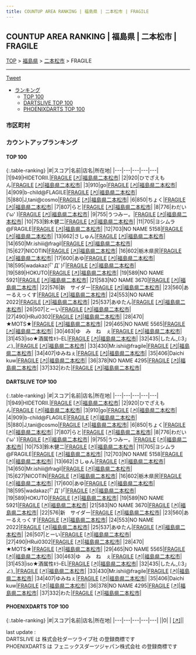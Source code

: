 ```yaml
---
title: COUNTUP AREA RANKING | 福島県 | 二本松市 | FRAGILE
---
```

## COUNTUP AREA RANKING | 福島県 | 二本松市 | FRAGILE

[TOP](/darts/rank/) > [福島県](/darts/rank/福島県/) > [二本松市](/darts/rank/福島県/二本松市/) > FRAGILE

___

<a href="https://twitter.com/share?ref_src=twsrc%5Etfw" data-text="COUNTUP AREA RANKING | 福島県二本松市FRAGILE" class="twitter-share-button" data-hashtags="DARTSLIVE,PHOENIXDARTS,darts,ダーツ" data-show-count="false">Tweet</a>

* [ランキング](#カウントアップランキング)
    * [TOP 100](#top-100)
    * [DARTSLIVE TOP 100](#dartslive-top-100)
    * [PHOENIXDARTS TOP 100](#phoenixdarts-top-100)

### 市区町村

<ul>

</ul>

### カウントアップランキング

#### TOP 100



{:.table-ranking}
|#|スコア|名前|店名|所在地|
|---|---|---|---|---|
|1|949|<span class="rank-name-dl">HIDETORII.</span>|<a href="/darts/rank/shops/8137ae932fe4f2490d9b047a20a7ba1e.html">FRAGILE</a> <a href="https://search.dartslive.com/jp/shop/8137ae932fe4f2490d9b047a20a7ba1e">[↗]</a>|<a href="/darts/rank/福島県/二本松市">福島県二本松市</a>|
|2|920|<span class="rank-name-dl">ひでざえもん</span>|<a href="/darts/rank/shops/8137ae932fe4f2490d9b047a20a7ba1e.html">FRAGILE</a> <a href="https://search.dartslive.com/jp/shop/8137ae932fe4f2490d9b047a20a7ba1e">[↗]</a>|<a href="/darts/rank/福島県/二本松市">福島県二本松市</a>|
|3|910|<span class="rank-name-dl">go</span>|<a href="/darts/rank/shops/8137ae932fe4f2490d9b047a20a7ba1e.html">FRAGILE</a> <a href="https://search.dartslive.com/jp/shop/8137ae932fe4f2490d9b047a20a7ba1e">[↗]</a>|<a href="/darts/rank/福島県/二本松市">福島県二本松市</a>|
|4|909|<span class="rank-name-dl">b-child@FLAGILE</span>|<a href="/darts/rank/shops/8137ae932fe4f2490d9b047a20a7ba1e.html">FRAGILE</a> <a href="https://search.dartslive.com/jp/shop/8137ae932fe4f2490d9b047a20a7ba1e">[↗]</a>|<a href="/darts/rank/福島県/二本松市">福島県二本松市</a>|
|5|880|<span class="rank-name-dl">J,tani@cosmo</span>|<a href="/darts/rank/shops/8137ae932fe4f2490d9b047a20a7ba1e.html">FRAGILE</a> <a href="https://search.dartslive.com/jp/shop/8137ae932fe4f2490d9b047a20a7ba1e">[↗]</a>|<a href="/darts/rank/福島県/二本松市">福島県二本松市</a>|
|6|850|<span class="rank-name-dl">ちょく</span>|<a href="/darts/rank/shops/8137ae932fe4f2490d9b047a20a7ba1e.html">FRAGILE</a> <a href="https://search.dartslive.com/jp/shop/8137ae932fe4f2490d9b047a20a7ba1e">[↗]</a>|<a href="/darts/rank/福島県/二本松市">福島県二本松市</a>|
|7|807|<span class="rank-name-dl">らと</span>|<a href="/darts/rank/shops/8137ae932fe4f2490d9b047a20a7ba1e.html">FRAGILE</a> <a href="https://search.dartslive.com/jp/shop/8137ae932fe4f2490d9b047a20a7ba1e">[↗]</a>|<a href="/darts/rank/福島県/二本松市">福島県二本松市</a>|
|8|776|<span class="rank-name-dl">わだい(&#x27;ω&#x27; )</span>|<a href="/darts/rank/shops/8137ae932fe4f2490d9b047a20a7ba1e.html">FRAGILE</a> <a href="https://search.dartslive.com/jp/shop/8137ae932fe4f2490d9b047a20a7ba1e">[↗]</a>|<a href="/darts/rank/福島県/二本松市">福島県二本松市</a>|
|9|755|<span class="rank-name-dl">うつみー。</span>|<a href="/darts/rank/shops/8137ae932fe4f2490d9b047a20a7ba1e.html">FRAGILE</a> <a href="https://search.dartslive.com/jp/shop/8137ae932fe4f2490d9b047a20a7ba1e">[↗]</a>|<a href="/darts/rank/福島県/二本松市">福島県二本松市</a>|
|10|753|<span class="rank-name-dl">鈴木健二</span>|<a href="/darts/rank/shops/8137ae932fe4f2490d9b047a20a7ba1e.html">FRAGILE</a> <a href="https://search.dartslive.com/jp/shop/8137ae932fe4f2490d9b047a20a7ba1e">[↗]</a>|<a href="/darts/rank/福島県/二本松市">福島県二本松市</a>|
|11|705|<span class="rank-name-dl">ヨシムラ@FRAGILE</span>|<a href="/darts/rank/shops/8137ae932fe4f2490d9b047a20a7ba1e.html">FRAGILE</a> <a href="https://search.dartslive.com/jp/shop/8137ae932fe4f2490d9b047a20a7ba1e">[↗]</a>|<a href="/darts/rank/福島県/二本松市">福島県二本松市</a>|
|12|703|<span class="rank-name-dl">NO NAME 5158</span>|<a href="/darts/rank/shops/8137ae932fe4f2490d9b047a20a7ba1e.html">FRAGILE</a> <a href="https://search.dartslive.com/jp/shop/8137ae932fe4f2490d9b047a20a7ba1e">[↗]</a>|<a href="/darts/rank/福島県/二本松市">福島県二本松市</a>|
|13|662|<span class="rank-name-dl">さしゅん</span>|<a href="/darts/rank/shops/8137ae932fe4f2490d9b047a20a7ba1e.html">FRAGILE</a> <a href="https://search.dartslive.com/jp/shop/8137ae932fe4f2490d9b047a20a7ba1e">[↗]</a>|<a href="/darts/rank/福島県/二本松市">福島県二本松市</a>|
|14|650|<span class="rank-name-dl">Mr.ishiii@fragil</span>|<a href="/darts/rank/shops/8137ae932fe4f2490d9b047a20a7ba1e.html">FRAGILE</a> <a href="https://search.dartslive.com/jp/shop/8137ae932fe4f2490d9b047a20a7ba1e">[↗]</a>|<a href="/darts/rank/福島県/二本松市">福島県二本松市</a>|
|15|627|<span class="rank-name-dl">NICOTIN</span>|<a href="/darts/rank/shops/8137ae932fe4f2490d9b047a20a7ba1e.html">FRAGILE</a> <a href="https://search.dartslive.com/jp/shop/8137ae932fe4f2490d9b047a20a7ba1e">[↗]</a>|<a href="/darts/rank/福島県/二本松市">福島県二本松市</a>|
|16|602|<span class="rank-name-dl">栃木県民</span>|<a href="/darts/rank/shops/8137ae932fe4f2490d9b047a20a7ba1e.html">FRAGILE</a> <a href="https://search.dartslive.com/jp/shop/8137ae932fe4f2490d9b047a20a7ba1e">[↗]</a>|<a href="/darts/rank/福島県/二本松市">福島県二本松市</a>|
|17|600|<span class="rank-name-dl">あゆ</span>|<a href="/darts/rank/shops/8137ae932fe4f2490d9b047a20a7ba1e.html">FRAGILE</a> <a href="https://search.dartslive.com/jp/shop/8137ae932fe4f2490d9b047a20a7ba1e">[↗]</a>|<a href="/darts/rank/福島県/二本松市">福島県二本松市</a>|
|18|595|<span class="rank-name-dl">wadakaz(｢ﾟДﾟ)｢</span>|<a href="/darts/rank/shops/8137ae932fe4f2490d9b047a20a7ba1e.html">FRAGILE</a> <a href="https://search.dartslive.com/jp/shop/8137ae932fe4f2490d9b047a20a7ba1e">[↗]</a>|<a href="/darts/rank/福島県/二本松市">福島県二本松市</a>|
|19|589|<span class="rank-name-dl">HOKUTO</span>|<a href="/darts/rank/shops/8137ae932fe4f2490d9b047a20a7ba1e.html">FRAGILE</a> <a href="https://search.dartslive.com/jp/shop/8137ae932fe4f2490d9b047a20a7ba1e">[↗]</a>|<a href="/darts/rank/福島県/二本松市">福島県二本松市</a>|
|19|589|<span class="rank-name-dl">NO NAME 5921</span>|<a href="/darts/rank/shops/8137ae932fe4f2490d9b047a20a7ba1e.html">FRAGILE</a> <a href="https://search.dartslive.com/jp/shop/8137ae932fe4f2490d9b047a20a7ba1e">[↗]</a>|<a href="/darts/rank/福島県/二本松市">福島県二本松市</a>|
|21|583|<span class="rank-name-dl">NO NAME 3670</span>|<a href="/darts/rank/shops/8137ae932fe4f2490d9b047a20a7ba1e.html">FRAGILE</a> <a href="https://search.dartslive.com/jp/shop/8137ae932fe4f2490d9b047a20a7ba1e">[↗]</a>|<a href="/darts/rank/福島県/二本松市">福島県二本松市</a>|
|22|576|<span class="rank-name-dl">新　サイダー</span>|<a href="/darts/rank/shops/8137ae932fe4f2490d9b047a20a7ba1e.html">FRAGILE</a> <a href="https://search.dartslive.com/jp/shop/8137ae932fe4f2490d9b047a20a7ba1e">[↗]</a>|<a href="/darts/rank/福島県/二本松市">福島県二本松市</a>|
|23|560|<span class="rank-name-dl">あーるえっくす</span>|<a href="/darts/rank/shops/8137ae932fe4f2490d9b047a20a7ba1e.html">FRAGILE</a> <a href="https://search.dartslive.com/jp/shop/8137ae932fe4f2490d9b047a20a7ba1e">[↗]</a>|<a href="/darts/rank/福島県/二本松市">福島県二本松市</a>|
|24|553|<span class="rank-name-dl">NO NAME 2022</span>|<a href="/darts/rank/shops/8137ae932fe4f2490d9b047a20a7ba1e.html">FRAGILE</a> <a href="https://search.dartslive.com/jp/shop/8137ae932fe4f2490d9b047a20a7ba1e">[↗]</a>|<a href="/darts/rank/福島県/二本松市">福島県二本松市</a>|
|25|537|<span class="rank-name-dl">あゆたん</span>|<a href="/darts/rank/shops/8137ae932fe4f2490d9b047a20a7ba1e.html">FRAGILE</a> <a href="https://search.dartslive.com/jp/shop/8137ae932fe4f2490d9b047a20a7ba1e">[↗]</a>|<a href="/darts/rank/福島県/二本松市">福島県二本松市</a>|
|26|507|<span class="rank-name-dl">とーい</span>|<a href="/darts/rank/shops/8137ae932fe4f2490d9b047a20a7ba1e.html">FRAGILE</a> <a href="https://search.dartslive.com/jp/shop/8137ae932fe4f2490d9b047a20a7ba1e">[↗]</a>|<a href="/darts/rank/福島県/二本松市">福島県二本松市</a>|
|27|490|<span class="rank-name-dl">HRui0302</span>|<a href="/darts/rank/shops/8137ae932fe4f2490d9b047a20a7ba1e.html">FRAGILE</a> <a href="https://search.dartslive.com/jp/shop/8137ae932fe4f2490d9b047a20a7ba1e">[↗]</a>|<a href="/darts/rank/福島県/二本松市">福島県二本松市</a>|
|28|470|<span class="rank-name-dl">★MOTS★</span>|<a href="/darts/rank/shops/8137ae932fe4f2490d9b047a20a7ba1e.html">FRAGILE</a> <a href="https://search.dartslive.com/jp/shop/8137ae932fe4f2490d9b047a20a7ba1e">[↗]</a>|<a href="/darts/rank/福島県/二本松市">福島県二本松市</a>|
|29|465|<span class="rank-name-dl">NO NAME 5565</span>|<a href="/darts/rank/shops/8137ae932fe4f2490d9b047a20a7ba1e.html">FRAGILE</a> <a href="https://search.dartslive.com/jp/shop/8137ae932fe4f2490d9b047a20a7ba1e">[↗]</a>|<a href="/darts/rank/福島県/二本松市">福島県二本松市</a>|
|30|463|<span class="rank-name-dl">ゆ　み　ね　ぇ</span>|<a href="/darts/rank/shops/8137ae932fe4f2490d9b047a20a7ba1e.html">FRAGILE</a> <a href="https://search.dartslive.com/jp/shop/8137ae932fe4f2490d9b047a20a7ba1e">[↗]</a>|<a href="/darts/rank/福島県/二本松市">福島県二本松市</a>|
|31|453|<span class="rank-name-dl">iso★酒属性ｷﾗｰEL</span>|<a href="/darts/rank/shops/8137ae932fe4f2490d9b047a20a7ba1e.html">FRAGILE</a> <a href="https://search.dartslive.com/jp/shop/8137ae932fe4f2490d9b047a20a7ba1e">[↗]</a>|<a href="/darts/rank/福島県/二本松市">福島県二本松市</a>|
|32|435|<span class="rank-name-dl">したん_(:3」∠)_</span>|<a href="/darts/rank/shops/8137ae932fe4f2490d9b047a20a7ba1e.html">FRAGILE</a> <a href="https://search.dartslive.com/jp/shop/8137ae932fe4f2490d9b047a20a7ba1e">[↗]</a>|<a href="/darts/rank/福島県/二本松市">福島県二本松市</a>|
|33|430|<span class="rank-name-dl">Mr.ishii@fragile</span>|<a href="/darts/rank/shops/8137ae932fe4f2490d9b047a20a7ba1e.html">FRAGILE</a> <a href="https://search.dartslive.com/jp/shop/8137ae932fe4f2490d9b047a20a7ba1e">[↗]</a>|<a href="/darts/rank/福島県/二本松市">福島県二本松市</a>|
|34|407|<span class="rank-name-dl">ゆみねぇ</span>|<a href="/darts/rank/shops/8137ae932fe4f2490d9b047a20a7ba1e.html">FRAGILE</a> <a href="https://search.dartslive.com/jp/shop/8137ae932fe4f2490d9b047a20a7ba1e">[↗]</a>|<a href="/darts/rank/福島県/二本松市">福島県二本松市</a>|
|35|406|<span class="rank-name-dl">Daichi kuw</span>|<a href="/darts/rank/shops/8137ae932fe4f2490d9b047a20a7ba1e.html">FRAGILE</a> <a href="https://search.dartslive.com/jp/shop/8137ae932fe4f2490d9b047a20a7ba1e">[↗]</a>|<a href="/darts/rank/福島県/二本松市">福島県二本松市</a>|
|36|378|<span class="rank-name-dl">NO NAME 4295</span>|<a href="/darts/rank/shops/8137ae932fe4f2490d9b047a20a7ba1e.html">FRAGILE</a> <a href="https://search.dartslive.com/jp/shop/8137ae932fe4f2490d9b047a20a7ba1e">[↗]</a>|<a href="/darts/rank/福島県/二本松市">福島県二本松市</a>|
|37|332|<span class="rank-name-dl">わた</span>|<a href="/darts/rank/shops/8137ae932fe4f2490d9b047a20a7ba1e.html">FRAGILE</a> <a href="https://search.dartslive.com/jp/shop/8137ae932fe4f2490d9b047a20a7ba1e">[↗]</a>|<a href="/darts/rank/福島県/二本松市">福島県二本松市</a>|


#### DARTSLIVE TOP 100



{:.table-ranking}
|#|スコア|名前|店名|所在地|
|---|---|---|---|---|
|1|949|<span class="rank-name-dl">HIDETORII.</span>|<a href="/darts/rank/shops/8137ae932fe4f2490d9b047a20a7ba1e.html">FRAGILE</a> <a href="https://search.dartslive.com/jp/shop/8137ae932fe4f2490d9b047a20a7ba1e">[↗]</a>|<a href="/darts/rank/福島県/二本松市">福島県二本松市</a>|
|2|920|<span class="rank-name-dl">ひでざえもん</span>|<a href="/darts/rank/shops/8137ae932fe4f2490d9b047a20a7ba1e.html">FRAGILE</a> <a href="https://search.dartslive.com/jp/shop/8137ae932fe4f2490d9b047a20a7ba1e">[↗]</a>|<a href="/darts/rank/福島県/二本松市">福島県二本松市</a>|
|3|910|<span class="rank-name-dl">go</span>|<a href="/darts/rank/shops/8137ae932fe4f2490d9b047a20a7ba1e.html">FRAGILE</a> <a href="https://search.dartslive.com/jp/shop/8137ae932fe4f2490d9b047a20a7ba1e">[↗]</a>|<a href="/darts/rank/福島県/二本松市">福島県二本松市</a>|
|4|909|<span class="rank-name-dl">b-child@FLAGILE</span>|<a href="/darts/rank/shops/8137ae932fe4f2490d9b047a20a7ba1e.html">FRAGILE</a> <a href="https://search.dartslive.com/jp/shop/8137ae932fe4f2490d9b047a20a7ba1e">[↗]</a>|<a href="/darts/rank/福島県/二本松市">福島県二本松市</a>|
|5|880|<span class="rank-name-dl">J,tani@cosmo</span>|<a href="/darts/rank/shops/8137ae932fe4f2490d9b047a20a7ba1e.html">FRAGILE</a> <a href="https://search.dartslive.com/jp/shop/8137ae932fe4f2490d9b047a20a7ba1e">[↗]</a>|<a href="/darts/rank/福島県/二本松市">福島県二本松市</a>|
|6|850|<span class="rank-name-dl">ちょく</span>|<a href="/darts/rank/shops/8137ae932fe4f2490d9b047a20a7ba1e.html">FRAGILE</a> <a href="https://search.dartslive.com/jp/shop/8137ae932fe4f2490d9b047a20a7ba1e">[↗]</a>|<a href="/darts/rank/福島県/二本松市">福島県二本松市</a>|
|7|807|<span class="rank-name-dl">らと</span>|<a href="/darts/rank/shops/8137ae932fe4f2490d9b047a20a7ba1e.html">FRAGILE</a> <a href="https://search.dartslive.com/jp/shop/8137ae932fe4f2490d9b047a20a7ba1e">[↗]</a>|<a href="/darts/rank/福島県/二本松市">福島県二本松市</a>|
|8|776|<span class="rank-name-dl">わだい(&#x27;ω&#x27; )</span>|<a href="/darts/rank/shops/8137ae932fe4f2490d9b047a20a7ba1e.html">FRAGILE</a> <a href="https://search.dartslive.com/jp/shop/8137ae932fe4f2490d9b047a20a7ba1e">[↗]</a>|<a href="/darts/rank/福島県/二本松市">福島県二本松市</a>|
|9|755|<span class="rank-name-dl">うつみー。</span>|<a href="/darts/rank/shops/8137ae932fe4f2490d9b047a20a7ba1e.html">FRAGILE</a> <a href="https://search.dartslive.com/jp/shop/8137ae932fe4f2490d9b047a20a7ba1e">[↗]</a>|<a href="/darts/rank/福島県/二本松市">福島県二本松市</a>|
|10|753|<span class="rank-name-dl">鈴木健二</span>|<a href="/darts/rank/shops/8137ae932fe4f2490d9b047a20a7ba1e.html">FRAGILE</a> <a href="https://search.dartslive.com/jp/shop/8137ae932fe4f2490d9b047a20a7ba1e">[↗]</a>|<a href="/darts/rank/福島県/二本松市">福島県二本松市</a>|
|11|705|<span class="rank-name-dl">ヨシムラ@FRAGILE</span>|<a href="/darts/rank/shops/8137ae932fe4f2490d9b047a20a7ba1e.html">FRAGILE</a> <a href="https://search.dartslive.com/jp/shop/8137ae932fe4f2490d9b047a20a7ba1e">[↗]</a>|<a href="/darts/rank/福島県/二本松市">福島県二本松市</a>|
|12|703|<span class="rank-name-dl">NO NAME 5158</span>|<a href="/darts/rank/shops/8137ae932fe4f2490d9b047a20a7ba1e.html">FRAGILE</a> <a href="https://search.dartslive.com/jp/shop/8137ae932fe4f2490d9b047a20a7ba1e">[↗]</a>|<a href="/darts/rank/福島県/二本松市">福島県二本松市</a>|
|13|662|<span class="rank-name-dl">さしゅん</span>|<a href="/darts/rank/shops/8137ae932fe4f2490d9b047a20a7ba1e.html">FRAGILE</a> <a href="https://search.dartslive.com/jp/shop/8137ae932fe4f2490d9b047a20a7ba1e">[↗]</a>|<a href="/darts/rank/福島県/二本松市">福島県二本松市</a>|
|14|650|<span class="rank-name-dl">Mr.ishiii@fragil</span>|<a href="/darts/rank/shops/8137ae932fe4f2490d9b047a20a7ba1e.html">FRAGILE</a> <a href="https://search.dartslive.com/jp/shop/8137ae932fe4f2490d9b047a20a7ba1e">[↗]</a>|<a href="/darts/rank/福島県/二本松市">福島県二本松市</a>|
|15|627|<span class="rank-name-dl">NICOTIN</span>|<a href="/darts/rank/shops/8137ae932fe4f2490d9b047a20a7ba1e.html">FRAGILE</a> <a href="https://search.dartslive.com/jp/shop/8137ae932fe4f2490d9b047a20a7ba1e">[↗]</a>|<a href="/darts/rank/福島県/二本松市">福島県二本松市</a>|
|16|602|<span class="rank-name-dl">栃木県民</span>|<a href="/darts/rank/shops/8137ae932fe4f2490d9b047a20a7ba1e.html">FRAGILE</a> <a href="https://search.dartslive.com/jp/shop/8137ae932fe4f2490d9b047a20a7ba1e">[↗]</a>|<a href="/darts/rank/福島県/二本松市">福島県二本松市</a>|
|17|600|<span class="rank-name-dl">あゆ</span>|<a href="/darts/rank/shops/8137ae932fe4f2490d9b047a20a7ba1e.html">FRAGILE</a> <a href="https://search.dartslive.com/jp/shop/8137ae932fe4f2490d9b047a20a7ba1e">[↗]</a>|<a href="/darts/rank/福島県/二本松市">福島県二本松市</a>|
|18|595|<span class="rank-name-dl">wadakaz(｢ﾟДﾟ)｢</span>|<a href="/darts/rank/shops/8137ae932fe4f2490d9b047a20a7ba1e.html">FRAGILE</a> <a href="https://search.dartslive.com/jp/shop/8137ae932fe4f2490d9b047a20a7ba1e">[↗]</a>|<a href="/darts/rank/福島県/二本松市">福島県二本松市</a>|
|19|589|<span class="rank-name-dl">HOKUTO</span>|<a href="/darts/rank/shops/8137ae932fe4f2490d9b047a20a7ba1e.html">FRAGILE</a> <a href="https://search.dartslive.com/jp/shop/8137ae932fe4f2490d9b047a20a7ba1e">[↗]</a>|<a href="/darts/rank/福島県/二本松市">福島県二本松市</a>|
|19|589|<span class="rank-name-dl">NO NAME 5921</span>|<a href="/darts/rank/shops/8137ae932fe4f2490d9b047a20a7ba1e.html">FRAGILE</a> <a href="https://search.dartslive.com/jp/shop/8137ae932fe4f2490d9b047a20a7ba1e">[↗]</a>|<a href="/darts/rank/福島県/二本松市">福島県二本松市</a>|
|21|583|<span class="rank-name-dl">NO NAME 3670</span>|<a href="/darts/rank/shops/8137ae932fe4f2490d9b047a20a7ba1e.html">FRAGILE</a> <a href="https://search.dartslive.com/jp/shop/8137ae932fe4f2490d9b047a20a7ba1e">[↗]</a>|<a href="/darts/rank/福島県/二本松市">福島県二本松市</a>|
|22|576|<span class="rank-name-dl">新　サイダー</span>|<a href="/darts/rank/shops/8137ae932fe4f2490d9b047a20a7ba1e.html">FRAGILE</a> <a href="https://search.dartslive.com/jp/shop/8137ae932fe4f2490d9b047a20a7ba1e">[↗]</a>|<a href="/darts/rank/福島県/二本松市">福島県二本松市</a>|
|23|560|<span class="rank-name-dl">あーるえっくす</span>|<a href="/darts/rank/shops/8137ae932fe4f2490d9b047a20a7ba1e.html">FRAGILE</a> <a href="https://search.dartslive.com/jp/shop/8137ae932fe4f2490d9b047a20a7ba1e">[↗]</a>|<a href="/darts/rank/福島県/二本松市">福島県二本松市</a>|
|24|553|<span class="rank-name-dl">NO NAME 2022</span>|<a href="/darts/rank/shops/8137ae932fe4f2490d9b047a20a7ba1e.html">FRAGILE</a> <a href="https://search.dartslive.com/jp/shop/8137ae932fe4f2490d9b047a20a7ba1e">[↗]</a>|<a href="/darts/rank/福島県/二本松市">福島県二本松市</a>|
|25|537|<span class="rank-name-dl">あゆたん</span>|<a href="/darts/rank/shops/8137ae932fe4f2490d9b047a20a7ba1e.html">FRAGILE</a> <a href="https://search.dartslive.com/jp/shop/8137ae932fe4f2490d9b047a20a7ba1e">[↗]</a>|<a href="/darts/rank/福島県/二本松市">福島県二本松市</a>|
|26|507|<span class="rank-name-dl">とーい</span>|<a href="/darts/rank/shops/8137ae932fe4f2490d9b047a20a7ba1e.html">FRAGILE</a> <a href="https://search.dartslive.com/jp/shop/8137ae932fe4f2490d9b047a20a7ba1e">[↗]</a>|<a href="/darts/rank/福島県/二本松市">福島県二本松市</a>|
|27|490|<span class="rank-name-dl">HRui0302</span>|<a href="/darts/rank/shops/8137ae932fe4f2490d9b047a20a7ba1e.html">FRAGILE</a> <a href="https://search.dartslive.com/jp/shop/8137ae932fe4f2490d9b047a20a7ba1e">[↗]</a>|<a href="/darts/rank/福島県/二本松市">福島県二本松市</a>|
|28|470|<span class="rank-name-dl">★MOTS★</span>|<a href="/darts/rank/shops/8137ae932fe4f2490d9b047a20a7ba1e.html">FRAGILE</a> <a href="https://search.dartslive.com/jp/shop/8137ae932fe4f2490d9b047a20a7ba1e">[↗]</a>|<a href="/darts/rank/福島県/二本松市">福島県二本松市</a>|
|29|465|<span class="rank-name-dl">NO NAME 5565</span>|<a href="/darts/rank/shops/8137ae932fe4f2490d9b047a20a7ba1e.html">FRAGILE</a> <a href="https://search.dartslive.com/jp/shop/8137ae932fe4f2490d9b047a20a7ba1e">[↗]</a>|<a href="/darts/rank/福島県/二本松市">福島県二本松市</a>|
|30|463|<span class="rank-name-dl">ゆ　み　ね　ぇ</span>|<a href="/darts/rank/shops/8137ae932fe4f2490d9b047a20a7ba1e.html">FRAGILE</a> <a href="https://search.dartslive.com/jp/shop/8137ae932fe4f2490d9b047a20a7ba1e">[↗]</a>|<a href="/darts/rank/福島県/二本松市">福島県二本松市</a>|
|31|453|<span class="rank-name-dl">iso★酒属性ｷﾗｰEL</span>|<a href="/darts/rank/shops/8137ae932fe4f2490d9b047a20a7ba1e.html">FRAGILE</a> <a href="https://search.dartslive.com/jp/shop/8137ae932fe4f2490d9b047a20a7ba1e">[↗]</a>|<a href="/darts/rank/福島県/二本松市">福島県二本松市</a>|
|32|435|<span class="rank-name-dl">したん_(:3」∠)_</span>|<a href="/darts/rank/shops/8137ae932fe4f2490d9b047a20a7ba1e.html">FRAGILE</a> <a href="https://search.dartslive.com/jp/shop/8137ae932fe4f2490d9b047a20a7ba1e">[↗]</a>|<a href="/darts/rank/福島県/二本松市">福島県二本松市</a>|
|33|430|<span class="rank-name-dl">Mr.ishii@fragile</span>|<a href="/darts/rank/shops/8137ae932fe4f2490d9b047a20a7ba1e.html">FRAGILE</a> <a href="https://search.dartslive.com/jp/shop/8137ae932fe4f2490d9b047a20a7ba1e">[↗]</a>|<a href="/darts/rank/福島県/二本松市">福島県二本松市</a>|
|34|407|<span class="rank-name-dl">ゆみねぇ</span>|<a href="/darts/rank/shops/8137ae932fe4f2490d9b047a20a7ba1e.html">FRAGILE</a> <a href="https://search.dartslive.com/jp/shop/8137ae932fe4f2490d9b047a20a7ba1e">[↗]</a>|<a href="/darts/rank/福島県/二本松市">福島県二本松市</a>|
|35|406|<span class="rank-name-dl">Daichi kuw</span>|<a href="/darts/rank/shops/8137ae932fe4f2490d9b047a20a7ba1e.html">FRAGILE</a> <a href="https://search.dartslive.com/jp/shop/8137ae932fe4f2490d9b047a20a7ba1e">[↗]</a>|<a href="/darts/rank/福島県/二本松市">福島県二本松市</a>|
|36|378|<span class="rank-name-dl">NO NAME 4295</span>|<a href="/darts/rank/shops/8137ae932fe4f2490d9b047a20a7ba1e.html">FRAGILE</a> <a href="https://search.dartslive.com/jp/shop/8137ae932fe4f2490d9b047a20a7ba1e">[↗]</a>|<a href="/darts/rank/福島県/二本松市">福島県二本松市</a>|
|37|332|<span class="rank-name-dl">わた</span>|<a href="/darts/rank/shops/8137ae932fe4f2490d9b047a20a7ba1e.html">FRAGILE</a> <a href="https://search.dartslive.com/jp/shop/8137ae932fe4f2490d9b047a20a7ba1e">[↗]</a>|<a href="/darts/rank/福島県/二本松市">福島県二本松市</a>|


#### PHOENIXDARTS TOP 100



{:.table-ranking}
|#|スコア|名前|店名|所在地|
|---|---|---|---|---|
||0|<span class="rank-name-dl"> </span>|<a href="/darts/rank/shops/.html"></a> <a href="">[↗]</a>|<a href="/darts/rank//"></a>|


<div class="footer border-top border-gray-light mt-5 pt-3 text-right text-gray">
    last update : <span style="font-weight: italic" id="foot_last_modified"></span><br />
    DARTSLIVE は 株式会社ダーツライブ社 の登録商標です<br />
    PHOENIXDARTS は フェニックスダーツジャパン株式会社 の登録商標です<br />
</div>

<script src="https://cdnjs.cloudflare.com/ajax/libs/jquery.tablesorter/2.31.3/js/jquery.tablesorter.min.js" integrity="sha512-qzgd5cYSZcosqpzpn7zF2ZId8f/8CHmFKZ8j7mU4OUXTNRd5g+ZHBPsgKEwoqxCtdQvExE5LprwwPAgoicguNg==" crossorigin="anonymous" referrerpolicy="no-referrer"></script>
<link rel="stylesheet" href="https://cdnjs.cloudflare.com/ajax/libs/jquery.tablesorter/2.31.3/css/theme.default.min.css" integrity="sha512-wghhOJkjQX0Lh3NSWvNKeZ0ZpNn+SPVXX1Qyc9OCaogADktxrBiBdKGDoqVUOyhStvMBmJQ8ZdMHiR3wuEq8+w==" crossorigin="anonymous" referrerpolicy="no-referrer" />
<script>
$(function() {
    $(".table-ranking").tablesorter({sortList:[[0, 0]]});
    $("#foot_last_modified").text(formatDate(new Date(document.lastModified), 'yyyy-MM-dd HH:mm:ss'));
});
</script>

<script async src="https://platform.twitter.com/widgets.js" charset="utf-8"></script>